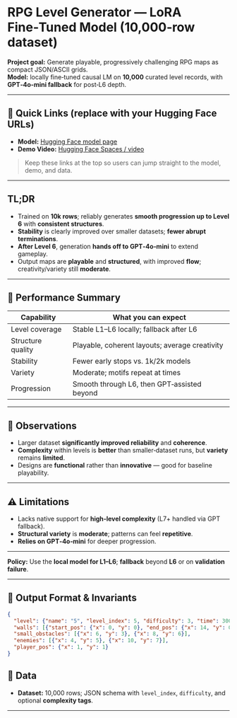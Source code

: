
# RPG Level Generator — LoRA Fine‑Tuned Model (10,000‑row dataset)

**Project goal:** Generate playable, progressively challenging RPG maps as compact JSON/ASCII grids.  
**Model:** locally fine‑tuned causal LM on **10,000** curated level records, with **GPT‑4o‑mini fallback** for post‑L6 depth.

---

## 🔗 Quick Links (replace with your Hugging Face URLs)

- **Model:** [Hugging Face model page](<https://huggingface.co/Hirudika2002/JARVIS-Models/tree/main/LoRA-Trained/Model-3(10%2C000_Rows)>)
- **Demo Video:** [Hugging Face Spaces / video](<https://huggingface.co/Hirudika2002/JARVIS-Models/blob/main/Model_Demo_Videos/Model_3(0000_DataLines)Demo_video.mp4>)


> Keep these links at the top so users can jump straight to the model, demo, and data.

---

## TL;DR

- Trained on **10k rows**; reliably generates **smooth progression up to Level 6** with **consistent structures**.  
- **Stability** is clearly improved over smaller datasets; **fewer abrupt terminations**.  
- **After Level 6**, generation **hands off to GPT‑4o‑mini** to extend gameplay.  
- Output maps are **playable** and **structured**, with improved **flow**; creativity/variety still **moderate**.

---

## 🎯 Performance Summary

| Capability | What you can expect |
|---|---|
| Level coverage | Stable L1–L6 locally; fallback after L6 |
| Structure quality | Playable, coherent layouts; average creativity |
| Stability | Fewer early stops vs. 1k/2k models |
| Variety | Moderate; motifs repeat at times |
| Progression | Smooth through L6, then GPT‑assisted beyond |

---

## 🔎 Observations

- Larger dataset **significantly improved reliability** and **coherence**.  
- **Complexity** within levels is **better** than smaller‑dataset runs, but **variety** remains **limited**.  
- Designs are **functional** rather than **innovative** — good for baseline playability.

---

## ⚠️ Limitations

- Lacks native support for **high‑level complexity** (L7+ handled via GPT fallback).  
- **Structural variety** is **moderate**; patterns can feel **repetitive**.  
- **Relies on GPT‑4o‑mini** for deeper progression.

---


**Policy:** Use the **local model for L1–L6**; **fallback** beyond **L6** or on **validation failure**.

---

## 🧱 Output Format & Invariants

```json
{
  "level": {"name": "5", "level_index": 5, "difficulty": 3, "time": 300, "width": 15, "height": 10},
  "walls": [{"start_pos": {"x": 0, "y": 0}, "end_pos": {"x": 14, "y": 0}}],
  "small_obstacles": [{"x": 6, "y": 3}, {"x": 8, "y": 6}],
  "enemies": [{"x": 4, "y": 5}, {"x": 10, "y": 7}],
  "player_pos": {"x": 1, "y": 1}
}
```

## 🧰 Data

- **Dataset:** 10,000 rows; JSON schema with `level_index`, `difficulty`, and optional **complexity tags**.  

---


